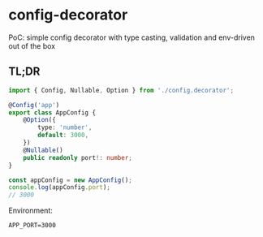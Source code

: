 # config-decorator
PoC: simple config decorator with type casting, validation and env-driven out of the box

## TL;DR

```typescript
import { Config, Nullable, Option } from './config.decorator';

@Config('app')
export class AppConfig {
    @Option({
        type: 'number',
        default: 3000,
    })
    @Nullable()
    public readonly port!: number;
}

const appConfig = new AppConfig();
console.log(appConfig.port);
// 3000
```

Environment:
```dotenv
APP_PORT=3000
```
